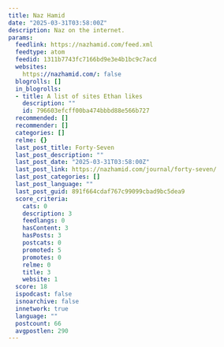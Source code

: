 ```yaml
---
title: Naz Hamid
date: "2025-03-31T03:58:00Z"
description: Naz on the internet.
params:
  feedlink: https://nazhamid.com/feed.xml
  feedtype: atom
  feedid: 1311b7743fc7166bd9e3e4b1bc9c7acd
  websites:
    https://nazhamid.com/: false
  blogrolls: []
  in_blogrolls:
  - title: A list of sites Ethan likes
    description: ""
    id: 796603efcff00ba474bbbd88e566b727
  recommended: []
  recommender: []
  categories: []
  relme: {}
  last_post_title: Forty-Seven
  last_post_description: ""
  last_post_date: "2025-03-31T03:58:00Z"
  last_post_link: https://nazhamid.com/journal/forty-seven/
  last_post_categories: []
  last_post_language: ""
  last_post_guid: 891f664cdaf767c99099cbad9bc5dea9
  score_criteria:
    cats: 0
    description: 3
    feedlangs: 0
    hasContent: 3
    hasPosts: 3
    postcats: 0
    promoted: 5
    promotes: 0
    relme: 0
    title: 3
    website: 1
  score: 18
  ispodcast: false
  isnoarchive: false
  innetwork: true
  language: ""
  postcount: 66
  avgpostlen: 290
---
```

